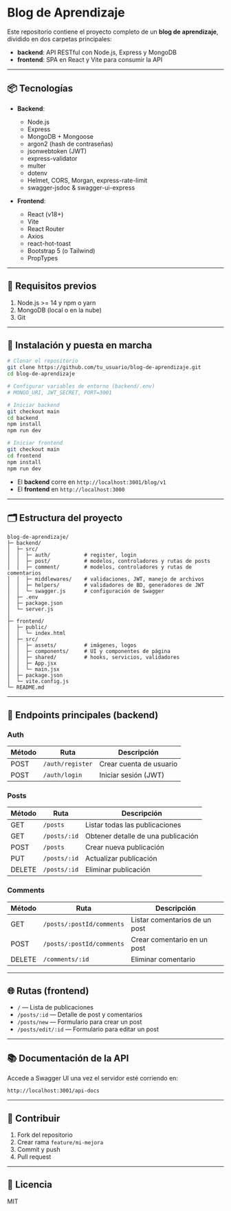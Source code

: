 # Blog de Aprendizaje

Este repositorio contiene el proyecto completo de un **blog de aprendizaje**, dividido en dos carpetas principales:

- **backend**: API RESTful con Node.js, Express y MongoDB
- **frontend**: SPA en React y Vite para consumir la API

---

## 📦 Tecnologías

- **Backend**:
  - Node.js
  - Express
  - MongoDB + Mongoose
  - argon2 (hash de contraseñas)
  - jsonwebtoken (JWT)
  - express-validator
  - multer
  - dotenv
  - Helmet, CORS, Morgan, express-rate-limit
  - swagger-jsdoc & swagger-ui-express

- **Frontend**:
  - React (v18+)
  - Vite
  - React Router
  - Axios
  - react-hot-toast
  - Bootstrap 5 (o Tailwind)
  - PropTypes

---

## 🔧 Requisitos previos

1. Node.js >= 14 y npm o yarn
2. MongoDB (local o en la nube)
3. Git

---

## 🚀 Instalación y puesta en marcha

```bash
# Clonar el repositorio
git clone https://github.com/tu_usuario/blog-de-aprendizaje.git
cd blog-de-aprendizaje

# Configurar variables de entorno (backend/.env)
# MONGO_URI, JWT_SECRET, PORT=3001

# Iniciar backend
git checkout main
cd backend
npm install
npm run dev

# Iniciar frontend
git checkout main
cd frontend
npm install
npm run dev
```

- El **backend** corre en `http://localhost:3001/blog/v1`
- El **frontend** en `http://localhost:3000`

---

## 🗂 Estructura del proyecto

```
blog-de-aprendizaje/
├─ backend/
│  ├─ src/
│  │  ├─ auth/           # register, login
│  │  ├─ post/           # modelos, controladores y rutas de posts
│  │  ├─ comment/        # modelos, controladores y rutas de comentarios
│  │  ├─ middlewares/    # validaciones, JWT, manejo de archivos
│  │  ├─ helpers/        # validadores de BD, generadores de JWT
│  │  └─ swagger.js      # configuración de Swagger
│  ├─ .env
│  ├─ package.json
│  └─ server.js
│
├─ frontend/
│  ├─ public/
│  │  └─ index.html
│  ├─ src/
│  │  ├─ assets/         # imágenes, logos
│  │  ├─ components/     # UI y componentes de página
│  │  ├─ shared/         # hooks, servicios, validadores
│  │  ├─ App.jsx
│  │  └─ main.jsx
│  ├─ package.json
│  └─ vite.config.js
└─ README.md
```

---

## 🔗 Endpoints principales (backend)

### Auth

| Método | Ruta                 | Descripción                |
| ------ | -------------------- | -------------------------- |
| POST   | `/auth/register`     | Crear cuenta de usuario    |
| POST   | `/auth/login`        | Iniciar sesión (JWT)       |

### Posts

| Método | Ruta               | Descripción                                |
| ------ | ------------------ | ------------------------------------------ |
| GET    | `/posts`           | Listar todas las publicaciones             |
| GET    | `/posts/:id`       | Obtener detalle de una publicación         |
| POST   | `/posts`           | Crear nueva publicación                    |
| PUT    | `/posts/:id`       | Actualizar publicación                     |
| DELETE | `/posts/:id`       | Eliminar publicación                       |

### Comments

| Método | Ruta                                     | Descripción                       |
| ------ | ---------------------------------------- | --------------------------------- |
| GET    | `/posts/:postId/comments`                | Listar comentarios de un post     |
| POST   | `/posts/:postId/comments`                | Crear comentario en un post       |
| DELETE | `/comments/:id`                          | Eliminar comentario               |

---

## 🌐 Rutas (frontend)

- `/` — Lista de publicaciones
- `/posts/:id` — Detalle de post y comentarios
- `/posts/new` — Formulario para crear un post
- `/posts/edit/:id` — Formulario para editar un post

---

## 📚 Documentación de la API

Accede a Swagger UI una vez el servidor esté corriendo en:

```
http://localhost:3001/api-docs
```

---

## 🤝 Contribuir

1. Fork del repositorio
2. Crear rama `feature/mi-mejora`
3. Commit y push
4. Pull request

---

## 📄 Licencia

MIT
